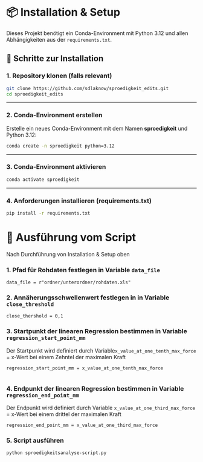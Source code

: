 # 📦 Installation & Setup

Dieses Projekt benötigt ein Conda-Environment mit Python 3.12 und allen Abhängigkeiten aus der `requirements.txt`.

## 🔧 Schritte zur Installation

### 1. Repository klonen (falls relevant)

```bash
git clone https://github.com/sdlaknow/sproedigkeit_edits.git
cd sproedigkeit_edits

```

---

### 2. Conda-Environment erstellen

Erstelle ein neues Conda-Environment mit dem Namen **sproedigkeit** und Python 3.12:

```bash
conda create -n sproedigkeit python=3.12
```

---

### 3. Conda-Environment aktivieren

```bash
conda activate sproedigkeit
```

---

### 4. Anforderungen installieren (requirements.txt)

```bash
pip install -r requirements.txt
```

# 🚀 Ausführung vom Script

Nach Durchführung von Installation & Setup oben

### 1. Pfad für Rohdaten festlegen in Variable `data_file`

```
data_file = r"ordner/unterordner/rohdaten.xls"
```
### 2. Annäherungsschwellenwert festlegen in in Variable `close_threshold`

```
close_thershold = 0,1
```
### 3. Startpunkt der linearen Regression bestimmen in Variable `regression_start_point_mm`
Der Startpunkt wird definiert  durch Variable`x_value_at_one_tenth_max_force` = x-Wert bei einem Zehntel der maximalen Kraft
```
regression_start_point_mm = x_value_at_one_tenth_max_force
    
```
### 4. Endpunkt der linearen Regression bestimmen in Variable `regression_end_point_mm`
Der Endpunkt wird definiert  durch Variable `x_value_at_one_third_max_force` = x-Wert bei einem drittel der maximalen Kraft
```
regression_end_point_mm = x_value_at_one_third_max_force
```

### 5. Script ausführen

```
python sproedigkeitsanalyse-script.py
``` 